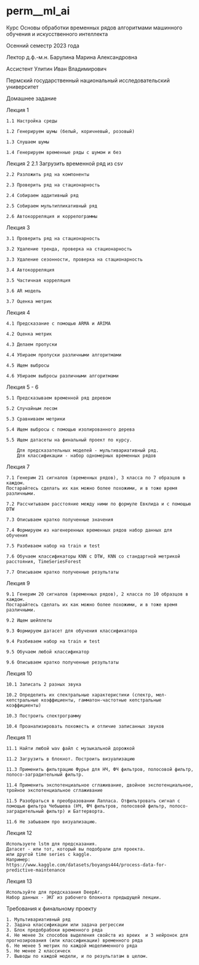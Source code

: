 # perm__ml_ai

Курс Основы обработки временных рядов алгоритмами машинного обучения и искусственного интеллекта

Осенний семестр 2023 года

Лектор д.ф.-м.н. Барулина Марина Александровна

Ассистент  Улитин Иван Владимирович

Пермский государственный национальный исследовательский университет

Домашнее задание

Лекция 1

    1.1 Настройка среды
    
    1.2 Генерируем шумы (белый, коричневый, розовый)
    
    1.3 Слушаем шумы
    
    1.4 Генерируем временные ряды с шумом и без


Лекция 2
    2.1 Загрузить временной ряд из csv
    
    2.2 Разложить ряд на компоненты
    
    2.3 Проверить ряд на стационарность
    
    2.4 Собираем аддитивный ряд
    
    2.5 Собираем мультипликативный ряд
    
    2.6 Автокорреляция и коррелограммы	


Лекция 3

    3.1 Проверить ряд на стационарность
    
    3.2 Удаление тренда, проверка на стационарность
    
    3.3 Удаление сезонности, проверка на стационарность
    
    3.4 Автокорреляция
    
    3.5 Частичная корреляция	
    
    3.6 AR модель
    
    3.7 Оценка метрик


Лекция 4

    4.1 Предсказание с помощью ARMA и ARIMA
    
    4.2 Оценка метрик
    
    4.3 Делаем пропуски
    
    4.4 Убираем пропуски различными алгоритмами
    
    4.5 Ищем выбросы
    
    4.6 Убираем выбросы различными алгоритмами


Лекция 5 - 6

    5.1 Предсказываем временной ряд деревом
    
    5.2 Случайным лесом
    
    5.3 Сравниваем метрики
    
    5.4 Ищем выбросы с помощью изолированного дерева
    
    5.5 Ищем датасеты на финальный проект по курсу. 
    
        Для предсказательных моделей - мультивариативный ряд. 
        Для классификации - набор одномерных временных рядов


Лекция 7

    7.1 Генерим 21 сигналов (временных рядов), 3 класса по 7 образцов в каждом.
    Постарайтесь сделать их как можно более похожими, и в тоже время различными.
    
    7.2 Рассчитываем расстояние между ними по формуле Евклида и с помощью DTW
    
    7.3 Описываем кратко полученные значения
    
    7.4 Формируем из нагенеренных временных рядов набор данных для обучения
    
    7.5 Разбиваем набор на train и test
    
    7.6 Обучаем классификаторы KNN с DTW, KNN со стандартной метрикой расстояния, TimeSeriesForest
    
    7.7 Описываем кратко полученные результаты



Лекция 9

    9.1 Генерим 20 сигналов (временных рядов), 2 класса по 10 образцов в каждом.
    Постарайтесь сделать их как можно более похожими, и в тоже время различными.
    
    9.2 Ищем шейплеты
    
    9.3 Формируем датасет для обучения классификатора
    
    9.4 Разбиваем набор на train и test
    
    9.5 Обучаем любой классификатор
    
    9.6 Описываем кратко полученные результаты

Лекция 10

    10.1 Записать 2 разных звука
    
    10.2 Определить их спектральные характеристики (спектр, мел-кепстральные коэффициенты, гамматон-частотные кепстральные коэффициенты)
    
    10.3 Построить спектрограмму
    
    10.4 Проанализировать похожесть и отличие записанных звуков

Лекция 11

    11.1 Найти любой wav файл c музыкальной дорожкой
    
    11.2 Загрузить в блокнот. Построить визуализацию
    
    11.3 Применить фильтрацию Фурье для НЧ, ФЧ фильтров, полосовой фильтр, полосо-заградительный фильтр.
    
    11.4 Применить экспотенциальное сглаживание, двойное экспотенциальное, тройное экспотенциальное сглаживание

    11.5 Разобраться в преобразовании Лапласа. Отфильтровать сигнал с помощью фильтра Чебышева (НЧ, ФЧ фильтров, полосовой фильтр, полосо-заградительный фильтр) и Баттерворта.

    11.6 Не забываем про визуализацию.

Лекция 12

    Используете lstm для предсказания.
    Датасет - или тот, который вы подобрали для проекта.
    или другой time series с kaggle.
    Например:
    https://www.kaggle.com/datasets/boyangs444/process-data-for-predictive-maintenance

Лекция 13

    Используйте для предсказания DeepAr.
    Набор данных - ЭКГ из рабочего блокнота предыдущей лекции.


Требования к финальному проекту

    1. Мультивариативный ряд
    2. Задача классификации или задача регрессии
    3. Блок предобрабоки временного ряда
    4. Не менее 3х способов выделения свойств из вреих  и 3 нейронок для прогнозирования (или классификации) временного ряда
    6. Не менее 5 метрик по каждой моделименного ряда
    5. Не менее 2 классическ
    7. Выводы по каждой модели, и по результатам в целом.

